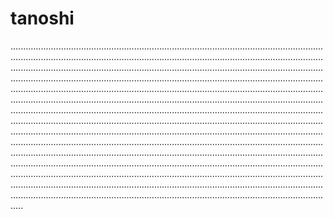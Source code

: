 # tanoshi

.........................................................................................................................................................................................................................................................................................................................................................................................................................................................................................................................................................................................................................................................................................................................................................................................................................................................................................................................................................................................................................................................................................................................................................................................................................................................................................................................................................................................................................................................................................................................................................................................................................................................................................................................................................................................................................................................................................................................................